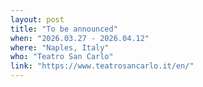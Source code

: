 ```yaml
---
layout: post
title: "To be announced"
when: "2026.03.27 - 2026.04.12"
where: "Naples, Italy"
who: "Teatro San Carlo"
link: "https://www.teatrosancarlo.it/en/"
---
```


